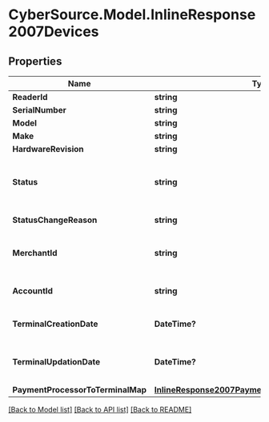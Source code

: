 # CyberSource.Model.InlineResponse2007Devices
## Properties

Name | Type | Description | Notes
------------ | ------------- | ------------- | -------------
**ReaderId** | **string** |  | [optional] 
**SerialNumber** | **string** |  | [optional] 
**Model** | **string** |  | [optional] 
**Make** | **string** |  | [optional] 
**HardwareRevision** | **string** |  | [optional] 
**Status** | **string** | Status of the device. Possible Values:   - &#39;ACTIVE&#39;   - &#39;INACTIVE&#39;  | [optional] 
**StatusChangeReason** | **string** | Reason for change in status. | [optional] 
**MerchantId** | **string** | ID of the merchant to whom this device is assigned. | [optional] 
**AccountId** | **string** | ID of the account to whom the device assigned. | [optional] 
**TerminalCreationDate** | **DateTime?** | Timestamp in which the device was created. | [optional] 
**TerminalUpdationDate** | **DateTime?** | Timestamp in which the device was updated/modified. | [optional] 
**PaymentProcessorToTerminalMap** | [**InlineResponse2007PaymentProcessorToTerminalMap**](InlineResponse2007PaymentProcessorToTerminalMap.md) |  | [optional] 

[[Back to Model list]](../README.md#documentation-for-models) [[Back to API list]](../README.md#documentation-for-api-endpoints) [[Back to README]](../README.md)

